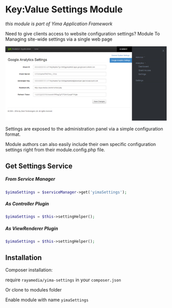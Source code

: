 Key:Value Settings Module
=========

*this module is part of Yima Application Framework*

Need to give clients access to website configuration settings?
Module To Managing site-wide settings via a single web page

![yimaSettings example screenshot](https://raw.githubusercontent.com/YiMAproject/yimaSettings/master/screenshot.jpg)

Settings are exposed to the administration panel via a simple configuration format.

Module authors can also easily include their own specific configuration settings right from their module.config.php file.

Get Settings Service
------------

##### From Service Manager
```php
$yimaSettings = $serviceManager->get('yimaSettings');
```

##### As Controller Plugin
```php
$yimaSettings = $this->settingHelper();
```

##### As ViewRenderer Plugin
```php
$yimaSettings = $this->settingHelper();
```

Installation 
-----------

Composer installation:

require ```rayamedia/yima-settings``` in your ```composer.json```

Or clone to modules folder

Enable module with name ```yimaSettings```